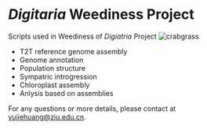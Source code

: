 # *Digitaria* Weediness Project
Scripts used in Weediness of *Digiatria* Project
![crabgrass](https://github.com/Ne0tea/DigitariaPop/edit/main/wechat_2025-08-05_230200_780.png)
- T2T reference genome assembly
- Genome annotation
- Population structure
- Sympatric introgression
- Chloroplast assembly
- Anlysis based on assemblies

For any questions or more details, please contact at [yujiehuang@zju.edu.cn]().
